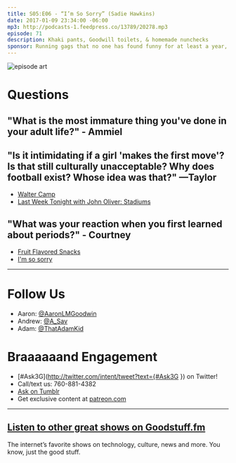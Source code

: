 ```yaml
---
title: S05:E06 - “I’m So Sorry” (Sadie Hawkins)
date: 2017-01-09 23:34:00 -06:00
mp3: http://podcasts-1.feedpress.co/13789/20278.mp3
episode: 71
description: Khaki pants, Goodwill toilets, & homemade nunchecks
sponsor: Running gags that no one has found funny for at least a year, if ever.
---
```


![episode art][1]

# Questions

## "What is the most immature thing you've done in your adult life?" - Ammiel

## "Is it intimidating if a girl 'makes the first move'? Is that still culturally unacceptable? Why does football exist? Whose idea was that?" —Taylor

* [Walter Camp][2]
* [Last Week Tonight with John Oliver: Stadiums][3]

## "What was your reaction when you first learned about periods?" - Courtney
* [Fruit Flavored Snacks][4]
* [I'm so sorry][5]

***

# Follow Us
* Aaron: [@AaronLMGoodwin](http://twitter.com/aaronlmgoodwin)
* Andrew: [@A_Sav](http://twitter.com/a_sav)
* Adam: [@ThatAdamKid](http://twitter.com/thatadamkid)

# Braaaaaand Engagement
* [#Ask3G](http://twitter.com/intent/tweet?text={#Ask3G }) on Twitter!
* Call/text us: 760-881-4382
* [Ask on Tumblr](http://3g3q.co/ask)
* Get exclusive content at [patreon.com](http://www.patreon.com/3g3q)

***

## [Listen to other great shows on Goodstuff.fm](http://goodstuff.fm/)
The internet’s favorite shows on technology, culture, news and more. You know, just the good stuff.

[1]: http://l.gdwn.co/12bMl.gif
[2]: https://en.wikipedia.org/wiki/Walter_Camp
[3]: https://youtu.be/xcwJt4bcnXs
[4]: http://amzn.com/B00J5SXTQK
[5]: http://s3-ak.buzzfeed.com/static/2014-05/tmp/webdr05/12/19/anigif_eaa6a580d8aece464ad6ec5fd8670b68-0.gif
[6]: http://twitter.com/aaronlmgoodwin
[7]: http://twitter.com/a_sav
[8]: http://twitter.com/thatadamkid
[9]: http://www.patreon.com/3g3q
[10]: http://goodstuff.fm/3g3q/ 